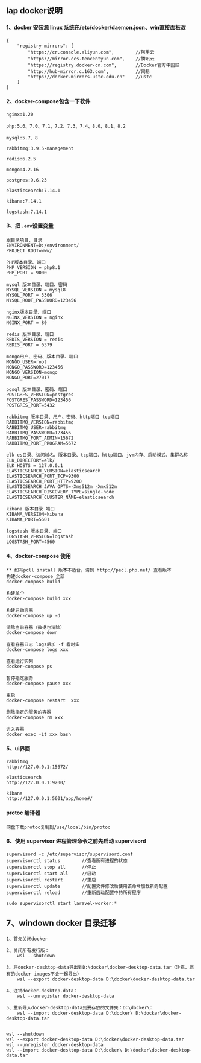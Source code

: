 ## lap docker说明
#### 1、docker 安装源 linux 系统在/etc/docker/daemon.json、win直接面板改

    {
        "registry-mirrors": [
            "https://cr.console.aliyun.com",        //阿里云
            "https://mirror.ccs.tencentyun.com",    //腾讯云
            "https://registry.docker-cn.com",       //Docker官方中国区
            "http://hub-mirror.c.163.com",          //网易
            "https://docker.mirrors.ustc.edu.cn"    //ustc
        ]
    }

#### 2、docker-compose包含一下软件    

    nginx:1.20

    php:5.6、7.0、7.1、7.2、7.3、7.4、8.0、8.1、8.2

    mysql:5.7、8

    rabbitmq:3.9.5-management

    redis:6.2.5

    mongo:4.2.16

    postgres:9.6.23

    elasticsearch:7.14.1

    kibana:7.14.1

    logstash:7.14.1
#### 3、把 `.env`设置变量
    
    跟目录项目、目录
    ENVIRONMENT=D:/environment/
    PROJECT_ROOT=www/

    PHP版本目录、端口
    PHP_VERSION = php8.1
    PHP_PORT = 9000

    mysql 版本目录、端口、密码
    MYSQL_VERSION = mysql8
    MYSQL_PORT = 3306
    MYSQL_ROOT_PASSWORD=123456
    
    nginx版本目录、端口
    NGINX_VERSION = nginx
    NGINX_PORT = 80

    redis 版本目录、端口
    REDIS_VERSION = redis
    REDIS_PORT = 6379

    mongo用户、密码、版本目录、端口
    MONGO_USER=root
    MONGO_PASSWORD=123456
    MONGO_VERSION=mongo
    MONGO_PORT=27017
    
    pgsql 版本目录、密码、端口
    POSTGRES_VERSION=postgres
    POSTGRES_PASSWORD=123456
    POSTGRES_PORT=5432
    
    rabbitmq 版本目录、用户、密码、http端口 tcp端口
    RABBITMQ_VERSION=rabbitmq
    RABBITMQ_USER=rabbitmq
    RABBITMQ_PASSWORD=123456
    RABBITMQ_PORT_ADMIN=15672
    RABBITMQ_PORT_PROGRAM=5672

    elk es目录、访问域名、版本目录、tcp端口、http端口、jvm内存、启动模式、集群名称
    ELK_DIRECTORY=elk/
    ELK_HOSTS = 127.0.0.1
    ELASTICSEARCH_VERSION=elasticsearch
    ELASTICSEARCH_PORT_TCP=9300
    ELASTICSEARCH_PORT_HTTP=9200
    ELASTICSEARCH_JAVA_OPTS=-Xms512m -Xmx512m
    ELASTICSEARCH_DISCOVERY_TYPE=single-node
    ELASTICSEARCH_CLUSTER_NAME=elasticsearch
    
    kibana 版本目录 端口
    KIBANA_VERSION=kibana
    KIBANA_PORT=5601
    
    logstash 版本目录、端口
    LOGSTASH_VERSION=logstash
    LOGSTASH_PORT=4560

#### 4、docker-compose 使用
    ** 如有pcll install 版本不适合，请到 http://pecl.php.net/ 查看版本
    构建docker-compose 全部
    docker-compose build

    构建单个
    docker-compose build xxx

    构建启动容器
    docker-compose up -d

    清除当前容器（数据也清除）
    docker-compose down

    查看容器日志 logs后加 -f 看时实
    docker-compose logs xxx

    查看运行实列
    docker-compose ps

    暂停指定服务
    docker-compose pause xxx

    重启
    docker-compose restart  xxx

    删除指定的服务的容器
    docker-compose rm xxx

    进入容器
    docker exec -it xxx bash

#### 5、ui界面

    rabbitmq
    http://127.0.0.1:15672/

    elasticsearch
    http://127.0.0.1:9200/

    kibana
    http://127.0.0.1:5601/app/home#/

#### protoc 编译器
    网盘下载protoc复制到/use/local/bin/protoc

#### 6、使用 supervisor 进程管理命令之前先启动 supervisord

    supervisord -c /etc/supervisor/supervisord.conf
    supervisorctl status        //查看所有进程的状态
    supervisorctl stop all      //停止
    supervisorctl start all     //启动
    supervisorctl restart       //重启
    supervisorctl update        //配置文件修改后使用该命令加载新的配置
    supervisorctl reload        //重新启动配置中的所有程序

    sudo supervisorctl start laravel-worker:*

## 7、windown docker 目录迁移

    1、首先关闭docker

    2、关闭所有发行版：
        wsl --shutdown

    3、将docker-desktop-data导出到D:\docker\docker-desktop-data.tar（注意，原有的docker images不会一起导出）
        wsl --export docker-desktop-data D:\docker\docker-desktop-data.tar

    4、注销docker-desktop-data：
        wsl --unregister docker-desktop-data

    5、重新导入docker-desktop-data到要存放的文件夹：D:\docker\:
        wsl --import docker-desktop-data D:\docker\ D:\docker\docker-desktop-data.tar


    wsl --shutdown
    wsl --export docker-desktop-data D:\docker\docker-desktop-data.tar
    wsl --unregister docker-desktop-data
    wsl --import docker-desktop-data D:\docker\ D:\docker\docker-desktop-data.tar

